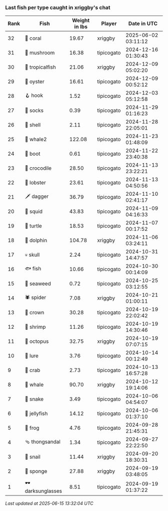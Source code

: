 ### Last fish per type caught in xriggby's chat
| Rank | Fish | Weight in lbs | Player | Date in UTC |
|------|--------|-----------|---------|------|
| 32  | 🪸 coral | 19.67 | xriggby | 2025-06-02 03:11:12 |
| 31  | 🍄 mushroom | 16.38 | tipicogato | 2024-12-16 01:30:43 |
| 30  | 🐠 tropicalfish | 21.06 | xriggby | 2024-12-09 05:02:20 |
| 29  | 🦪 oyster | 16.61 | tipicogato | 2024-12-09 00:52:12 |
| 28  | 🪝 hook | 1.52 | tipicogato | 2024-12-03 05:12:58 |
| 27  | 🧦 socks | 0.39 | tipicogato | 2024-11-29 01:16:23 |
| 26  | 🐚 shell | 2.11 | tipicogato | 2024-11-28 22:05:01 |
| 25  | 🐋 whale2 | 122.08 | tipicogato | 2024-11-23 01:48:09 |
| 24  | 👢 boot | 0.61 | tipicogato | 2024-11-22 23:40:38 |
| 23  | 🐊 crocodile | 28.50 | tipicogato | 2024-11-13 23:22:21 |
| 22  | 🦞 lobster | 23.61 | tipicogato | 2024-11-13 04:50:56 |
| 21  | 🗡️ dagger | 36.79 | tipicogato | 2024-11-10 02:41:17 |
| 20  | 🦑 squid | 43.83 | tipicogato | 2024-11-09 04:16:33 |
| 19  | 🐢 turtle | 18.53 | tipicogato | 2024-11-07 00:17:52 |
| 18  | 🐬 dolphin | 104.78 | xriggby | 2024-11-06 03:24:11 |
| 17  | 💀 skull | 2.24 | tipicogato | 2024-10-31 14:47:57 |
| 16  | 🐟 fish | 10.66 | tipicogato | 2024-10-30 00:14:09 |
| 15  | 🌿 seaweed | 0.72 | tipicogato | 2024-10-25 03:12:55 |
| 14  | 🕷️ spider | 7.08 | xriggby | 2024-10-21 01:00:11 |
| 13  | 👑 crown | 30.28 | tipicogato | 2024-10-19 22:02:42 |
| 12  | 🦐 shrimp | 11.26 | tipicogato | 2024-10-19 14:30:46 |
| 11  | 🐙 octopus | 32.75 | xriggby | 2024-10-19 07:07:15 |
| 10  | 🎏 lure | 3.76 | tipicogato | 2024-10-14 00:12:49 |
| 9  | 🦀 crab | 2.73 | tipicogato | 2024-10-13 16:57:28 |
| 8  | 🐳 whale | 90.70 | xriggby | 2024-10-12 19:14:06 |
| 7  | 🐍 snake | 3.49 | tipicogato | 2024-10-06 04:54:07 |
| 6  | 🪼 jellyfish | 14.12 | tipicogato | 2024-10-06 01:37:10 |
| 5  | 🐸 frog | 4.76 | tipicogato | 2024-09-28 21:45:31 |
| 4  | 🩴 thongsandal | 1.34 | tipicogato | 2024-09-27 22:22:50 |
| 3  | 🐌 snail | 11.44 | xriggby | 2024-09-20 18:30:31 |
| 2  | 🧽 sponge | 27.88 | xriggby | 2024-09-19 03:48:05 |
| 1  | 🕶️ darksunglasses | 8.51 | tipicogato | 2024-09-19 01:37:22 |

_Last updated at 2025-06-15 13:32:04 UTC_